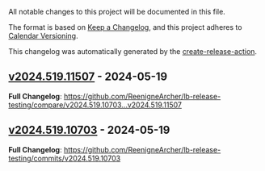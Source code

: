 <!-- # Changelog -->

All notable changes to this project will be documented in this file.

The format is based on [Keep a Changelog](https://keepachangelog.com/en/1.0.0/),
and this project adheres to [Calendar Versioning](https://calver.org/).

This changelog was automatically generated by the
[create-release-action](https://github.com/LizardByte/create-release-action).

## [v2024.519.11507] - 2024-05-19

**Full Changelog**: https://github.com/ReenigneArcher/lb-release-testing/compare/v2024.519.10703...v2024.519.11507

## [v2024.519.10703] - 2024-05-19

**Full Changelog**: https://github.com/ReenigneArcher/lb-release-testing/commits/v2024.519.10703

[v2024.519.11507]: https://github.com/ReenigneArcher/lb-release-testing/releases/tag/v2024.519.11507
[v2024.519.10703]: https://github.com/ReenigneArcher/lb-release-testing/releases/tag/v2024.519.10703
